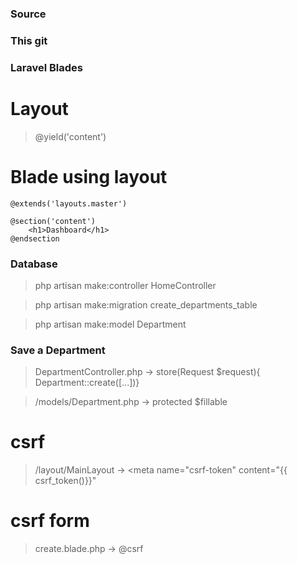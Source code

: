 ### Source

### This git

### Laravel Blades

# Layout

> @yield('content')

# Blade using layout

```
@extends('layouts.master')

@section('content')
    <h1>Dashboard</h1>
@endsection
```

### Database

> php artisan make:controller HomeController

> php artisan make:migration create_departments_table

> php artisan make:model Department

### Save a Department

> DepartmentController.php -> store(Request $request){ Department::create([...])}

> /models/Department.php -> protected $fillable

# csrf

> /layout/MainLayout -> <meta name="csrf-token" content="{{ csrf_token()}}"

# csrf form

> create.blade.php -> @csrf
